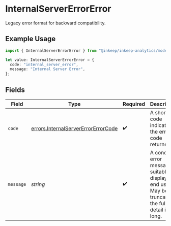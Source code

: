 # InternalServerErrorError

Legacy error format for backward compatibility.

## Example Usage

```typescript
import { InternalServerErrorError } from "@inkeep/inkeep-analytics/models/errors";

let value: InternalServerErrorError = {
  code: "internal_server_error",
  message: "Internal Server Error",
};
```

## Fields

| Field                                                                                                   | Type                                                                                                    | Required                                                                                                | Description                                                                                             | Example                                                                                                 |
| ------------------------------------------------------------------------------------------------------- | ------------------------------------------------------------------------------------------------------- | ------------------------------------------------------------------------------------------------------- | ------------------------------------------------------------------------------------------------------- | ------------------------------------------------------------------------------------------------------- |
| `code`                                                                                                  | [errors.InternalServerErrorErrorCode](../../models/errors/internalservererrorerrorcode.md)              | :heavy_check_mark:                                                                                      | A short code indicating the error code returned.                                                        | internal_server_error                                                                                   |
| `message`                                                                                               | *string*                                                                                                | :heavy_check_mark:                                                                                      | A concise error message suitable for display to end users. May be truncated if the full detail is long. | Internal Server Error                                                                                   |